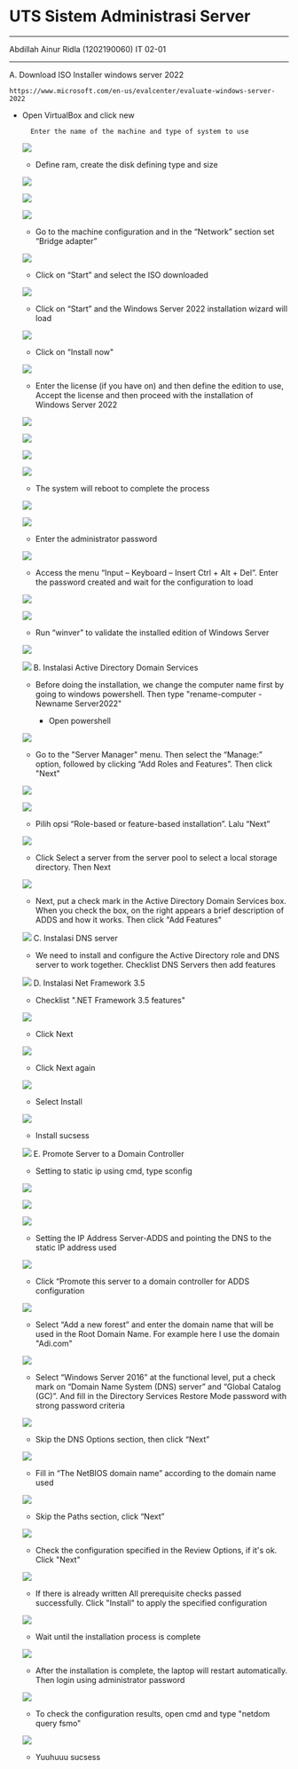 # UTS Sistem Administrasi Server
***
Abdillah Ainur Ridla (1202190060) IT 02-01
***


A. Download ISO Installer windows server 2022

    https://www.microsoft.com/en-us/evalcenter/evaluate-windows-server-2022

- Open VirtualBox and click new

        Enter the name of the machine and type of system to use
            
    ![](Gambar/1.PNG)
    - Define ram, create the disk defining type and size

    ![](Gambar/2.PNG)

    ![](Gambar/3.PNG)

    ![](Gambar/4.PNG)
    - Go to the machine configuration and in the “Network” section set “Bridge adapter”

    ![](Gambar/5.PNG)
    - Click on “Start” and select the ISO downloaded

    ![](Gambar/6.PNG)
    - Click on “Start” and the Windows Server 2022 installation wizard will load

    ![](Gambar/7.PNG)
    - Click on “Install now"

    ![](Gambar/8.PNG)
    - Enter the license (if you have on) and then define the edition to use, Accept the license and then proceed with the installation of Windows Server 2022

    ![](Gambar/9.PNG)

    ![](Gambar/10.PNG)

    ![](Gambar/11.PNG)

    ![](Gambar/12.PNG)
    - The system will reboot to complete the process

    ![](Gambar/13.PNG)

    ![](Gambar/14.PNG)
    - Enter the administrator password

    ![](Gambar/15.PNG)
    - Access the menu “Input – Keyboard – Insert Ctrl + Alt + Del”. Enter the password created and wait for the configuration to load

    ![](Gambar/16.PNG)

    ![](Gambar/17.PNG)
    - Run “winver” to validate the installed edition of Windows Server

    ![](Gambar/18.PNG)

    ![](Gambar/19.PNG)
B. Instalasi Active Directory Domain Services

    - Before doing the installation, we change the computer name first by going to windows powershell. Then type "rename-computer -Newname Server2022"

         - Open powershell

    ![](Gambar/20.PNG)
    - Go to the "Server Manager" menu. Then select the “Manage:” option, followed by clicking “Add Roles and Features”. Then click "Next"

    ![](Gambar/21.PNG)

    ![](Gambar/22.PNG)
    - Pilih opsi “Role-based or feature-based installation”. Lalu “Next”

    ![](Gambar/23.PNG)
    - Click Select a server from the server pool to select a local storage directory. Then Next

    ![](Gambar/24.PNG)
    - Next, put a check mark in the Active Directory Domain Services box. When you check the box, on the right appears a brief description of ADDS and how it works. Then click "Add Features"

    ![](Gambar/26.PNG)
C. Instalasi DNS server

    - We need to install and configure the Active Directory role and DNS server to work together. Checklist DNS Servers then add features

    ![](Gambar/27.PNG)
D. Instalasi Net Framework 3.5

    - Checklist ".NET Framework 3.5 features"

    ![](Gambar/28.PNG)
    - Click Next

    ![](Gambar/29.PNG)
    - Click Next again

    ![](Gambar/30.PNG)
    - Select Install

    ![](Gambar/31.PNG)
    - Install sucsess

    ![](Gambar/32.PNG)
E. Promote Server to a Domain Controller

    - Setting to static ip using cmd, type sconfig

    ![](Gambar/33.PNG)

    ![](Gambar/34.PNG)

    ![](Gambar/36.PNG)
    - Setting the IP Address Server-ADDS and pointing the DNS to the static IP address used

    ![](Gambar/37.PNG)
    - Click “Promote this server to a domain controller for ADDS configuration

    ![](Gambar/39.PNG)
    - Select “Add a new forest” and enter the domain name that will be used in the Root Domain Name. For example here I use the domain "Adi.com"

    ![](Gambar/38.PNG)
    - Select “Windows Server 2016” at the functional level, put a check mark on “Domain Name System (DNS) server” and “Global Catalog (GC)”. And fill in the Directory Services Restore Mode password with strong password criteria

    ![](Gambar/40.PNG)
    - Skip the DNS Options section, then click “Next”

    ![](Gambar/41.PNG)
    - Fill in “The NetBIOS domain name” according to the domain name used

    ![](Gambar/42.PNG)
    - Skip the Paths section, click “Next”

    ![](Gambar/43.PNG)
    - Check the configuration specified in the Review Options, if it's ok. Click "Next"

    ![](Gambar/44.PNG)
    - If there is already written All prerequisite checks passed successfully. Click "Install" to apply the specified configuration

    ![](Gambar/45.PNG)
    - Wait until the installation process is complete

    ![](Gambar/46.PNG)
    - After the installation is complete, the laptop will restart automatically. Then login using administrator password

    ![](Gambar/47.PNG)
    - To check the configuration results, open cmd and type "netdom query fsmo"

    ![](Gambar/48.PNG)
    - Yuuhuuu sucsess








    

 

    



    

    

        

    
















